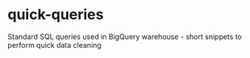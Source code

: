 # quick-queries
Standard SQL queries used in BigQuery warehouse - short snippets to perform quick data cleaning
